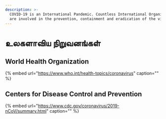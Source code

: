 ```yaml
---
description: >-
  COVID-19 is an International Pandemic. Countless International Organizations
  are involved in the prevention, containment and eradication of the virus.
---
```


# உலகளாவிய நிறுவனங்கள்

## World Health Organization

{% embed url="https://www.who.int/health-topics/coronavirus" caption="" %}

## Centers for Disease Control and Prevention

{% embed url="https://www.cdc.gov/coronavirus/2019-nCoV/summary.html" caption="" %}

